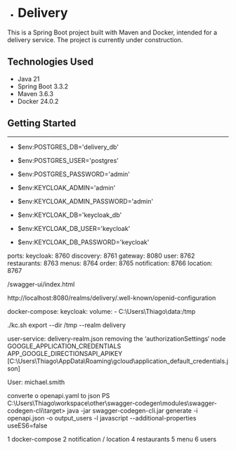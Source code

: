 - # Delivery

This is a Spring Boot project built with Maven and Docker, intended for a delivery service. The project is currently under construction.

## Technologies Used

- Java 21
- Spring Boot 3.3.2
- Maven 3.6.3
- Docker 24.0.2

## Getting Started

---
- $env:POSTGRES_DB='delivery_db'
- $env:POSTGRES_USER='postgres'
- $env:POSTGRES_PASSWORD='admin'

- $env:KEYCLOAK_ADMIN='admin'
- $env:KEYCLOAK_ADMIN_PASSWORD='admin'

- $env:KEYCLOAK_DB='keycloak_db'
- $env:KEYCLOAK_DB_USER='keycloak'
- $env:KEYCLOAK_DB_PASSWORD='keycloak'

ports:
keycloak: 8760
discovery: 8761
gateway: 8080
user: 8762
restaurants: 8763
menus: 8764
order: 8765
notification: 8766
location: 8767

/swagger-ui/index.html

http://localhost:8080/realms/delivery/.well-known/openid-configuration

docker-compose:
keycloak:
  volume:
    - C:\Users\Thiago\data:/tmp

./kc.sh export --dir /tmp --realm delivery

user-service:
delivery-realm.json removing the ‘authorizationSettings‘ node
GOOGLE_APPLICATION_CREDENTIALS
APP_GOOGLE_DIRECTIONSAPI_APIKEY
[C:\Users\Thiago\AppData\Roaming\gcloud\application_default_credentials.json]

User: michael.smith

converte o openapi.yaml to json
PS C:\Users\Thiago\workspace\other\swagger-codegen\modules\swagger-codegen-cli\target> java -jar swagger-codegen-cli.jar generate -i openapi.json -o output_users -l javascript --additional-properties useES6=false

1 docker-compose 
2 notification / location
4 restaurants
5 menu
6 users